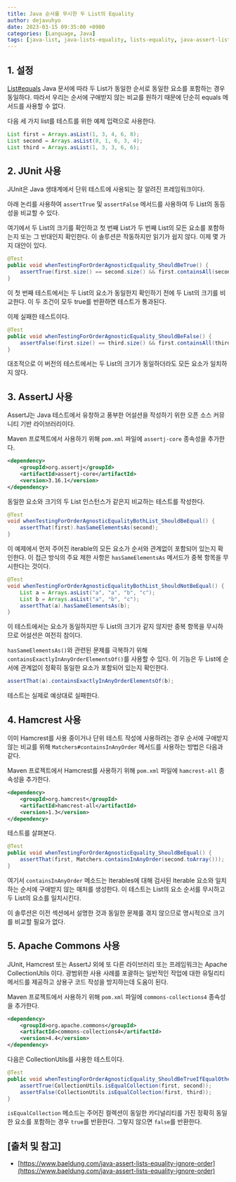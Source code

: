 ```yaml
---
title: Java 순서를 무시한 두 List의 Equality
author: dejavuhyo
date: 2023-03-15 09:35:00 +0900
categories: [Language, Java]
tags: [java-list, java-lists-equality, lists-equality, java-assert-lists, 리스트-동등성, 자바-리스트]
---
```


## 1. 설정
[List#equals](https://docs.oracle.com/en/java/javase/11/docs/api/java.base/java/util/List.html#equals(java.lang.Object)) Java 문서에 따라 두 List가 동일한 순서로 동일한 요소를 포함하는 경우 동일하다. 따라서 우리는 순서에 구애받지 않는 비교를 원하기 때문에 단순히 equals 메서드를 사용할 수 없다.

다음 세 가지 list를 테스트를 위한 예제 입력으로 사용한다.

```java
List first = Arrays.asList(1, 3, 4, 6, 8);
List second = Arrays.asList(8, 1, 6, 3, 4);
List third = Arrays.asList(1, 3, 3, 6, 6);
```

## 2. JUnit 사용
JUnit은 Java 생태계에서 단위 테스트에 사용되는 잘 알려진 프레임워크이다.

아래 논리를 사용하여 `assertTrue` 및 `assertFalse` 메서드를 사용하여 두 List의 동등성을 비교할 수 있다.

여기에서 두 List의 크기를 확인하고 첫 번째 List가 두 번째 List의 모든 요소를 ​​포함하는지 또는 그 반대인지 확인한다. 이 솔루션은 작동하지만 읽기가 쉽지 않다. 이제 몇 가지 대안이 있다.

```java
@Test
public void whenTestingForOrderAgnosticEquality_ShouldBeTrue() {
    assertTrue(first.size() == second.size() && first.containsAll(second) && second.containsAll(first));
}
```

이 첫 번째 테스트에서는 두 List의 요소가 동일한지 확인하기 전에 두 List의 크기를 비교한다. 이 두 조건이 모두 true를 반환하면 테스트가 통과된다.

이제 실패한 테스트이다.

```java
@Test
public void whenTestingForOrderAgnosticEquality_ShouldBeFalse() {
    assertFalse(first.size() == third.size() && first.containsAll(third) && third.containsAll(first));
}
```

대조적으로 이 버전의 테스트에서는 두 List의 크기가 동일하더라도 모든 요소가 일치하지 않다.

## 3. AssertJ 사용
AssertJ는 Java 테스트에서 유창하고 풍부한 어설션을 작성하기 위한 오픈 소스 커뮤니티 기반 라이브러리이다.

Maven 프로젝트에서 사용하기 위해 `pom.xml` 파일에 `assertj-core` 종속성을 추가한다.

```xml
<dependency>
    <groupId>org.assertj</groupId>
    <artifactId>assertj-core</artifactId>
    <version>3.16.1</version>
</dependency>
```

동일한 요소와 크기의 두 List 인스턴스가 같은지 비교하는 테스트를 작성한다.

```java
@Test
void whenTestingForOrderAgnosticEqualityBothList_ShouldBeEqual() {
    assertThat(first).hasSameElementsAs(second);
}
```

이 예제에서 먼저 주어진 iterable의 모든 요소가 순서와 관계없이 포함되어 있는지 확인한다. 이 접근 방식의 주요 제한 사항은 `hasSameElementsAs` 메서드가 중복 항목을 무시한다는 것이다.

```java
@Test
void whenTestingForOrderAgnosticEqualityBothList_ShouldNotBeEqual() {
    List a = Arrays.asList("a", "a", "b", "c");
    List b = Arrays.asList("a", "b", "c");
    assertThat(a).hasSameElementsAs(b);
}
```

이 테스트에서는 요소가 동일하지만 두 List의 크기가 같지 않지만 중복 항목을 무시하므로 어설션은 여전히 ​​참이다.

`hasSameElementsAs()`와 관련된 문제를 극복하기 위해 `containsExactlyInAnyOrderElementsOf()`를 사용할 수 있다. 이 기능은 두 List에 순서에 관계없이 정확히 동일한 요소가 포함되어 있는지 확인한다.

```java
assertThat(a).containsExactlyInAnyOrderElementsOf(b);
```

테스트는 실제로 예상대로 실패한다.

## 4. Hamcrest 사용
이미 Hamcrest를 사용 중이거나 단위 테스트 작성에 사용하려는 경우 순서에 구애받지 않는 비교를 위해 `Matchers#containsInAnyOrder` 메서드를 사용하는 방법은 다음과 같다.

Maven 프로젝트에서 Hamcrest를 사용하기 위해 `pom.xml` 파일에 `hamcrest-all` 종속성을 추가한다.

```xml
<dependency>
    <groupId>org.hamcrest</groupId>
    <artifactId>hamcrest-all</artifactId>
    <version>1.3</version>
</dependency>
```

테스트를 살펴본다.

```java
@Test
public void whenTestingForOrderAgnosticEquality_ShouldBeEqual() {
    assertThat(first, Matchers.containsInAnyOrder(second.toArray()));
}
```

여기서 `containsInAnyOrder` 메소드는 Iterables에 대해 검사된 Iterable 요소와 일치하는 순서에 구애받지 않는 매처를 생성한다. 이 테스트는 List의 요소 순서를 무시하고 두 List의 요소를 일치시킨다.

이 솔루션은 이전 섹션에서 설명한 것과 동일한 문제를 겪지 않으므로 명시적으로 크기를 비교할 필요가 없다.

## 5. Apache Commons 사용
JUnit, Hamcrest 또는 AssertJ 외에 또 다른 라이브러리 또는 프레임워크는 Apache CollectionUtils 이다. 광범위한 사용 사례를 포괄하는 일반적인 작업에 대한 유틸리티 메서드를 제공하고 상용구 코드 작성을 방지하는데 도움이 된다.

Maven 프로젝트에서 사용하기 위해 `pom.xml` 파일에 `commons-collections4` 종속성을 추가한다.

```xml
<dependency>
    <groupId>org.apache.commons</groupId>
    <artifactId>commons-collections4</artifactId>
    <version>4.4</version>
</dependency>
```

다음은 CollectionUtils를 사용한 테스트이다.

```java
@Test
public void whenTestingForOrderAgnosticEquality_ShouldBeTrueIfEqualOtherwiseFalse() {
    assertTrue(CollectionUtils.isEqualCollection(first, second));
    assertFalse(CollectionUtils.isEqualCollection(first, third));
}
```

`isEqualCollection` 메소드는 주어진 컬렉션이 동일한 카디널리티를 가진 정확히 동일한 요소를 포함하는 경우 `true`를 반환한다. 그렇지 않으면 `false`를 반환한다.

## [출처 및 참고]
* [https://www.baeldung.com/java-assert-lists-equality-ignore-order](https://www.baeldung.com/java-assert-lists-equality-ignore-order)
